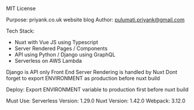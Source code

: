 MIT License

Purpose: priyank.co.uk website blog
Author: pulumati.priyank@gmail.com

Tech Stack:
- Nuxt with Vue JS using Typescript
- Server Rendered Pages / Components
- API using Python / Django using GraphQL
- Serverless on AWS Lambda

Django is API only
Front End Server Rendering is handled by Nuxt
Dont forget to export ENVIRONMENT as production before nuxt build

Deploy:
Export ENVIRONMENT variable to production first before nuxt build

Must Use:
Serverless Version: 1.29.0
Nuxt Version: 1.42.0
Webpack: 3.12.0